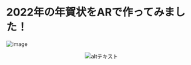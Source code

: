 # 2022年の年賀状をARで作ってみました！
![image](https://user-images.githubusercontent.com/91825565/149626356-963fb3a0-cd6d-4a1b-9e06-201d62c5607a.png)
<p align="center">
  <img src="https://user-images.githubusercontent.com/91825565/149626356-963fb3a0-cd6d-4a1b-9e06-201d62c5607a.png" alt="altテキスト" width="指定したい幅(例: px)">
</p>
